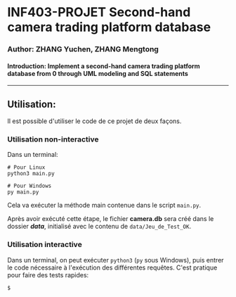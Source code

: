 # INF403-PROJET Second-hand camera trading platform database
### Author: ZHANG Yuchen, ZHANG Mengtong
  
#### Introduction: Implement a second-hand camera trading platform database from 0 through UML modeling and SQL statements  

---
## Utilisation:

Il est possible d'utiliser le code de ce projet de deux façons.

### Utilisation non-interactive

Dans un terminal:

    # Pour Linux
    python3 main.py

    # Pour Windows
    py main.py

Cela va exécuter la méthode main contenue dans le script `main.py`.

Après avoir exécuté cette étape, le fichier **camera.db** sera créé dans le dossier ***data***, initialisé avec le contenu de `data/Jeu_de_Test_OK`.

### Utilisation interactive

Dans un terminal, on peut exécuter `python3` (`py` sous Windows), puis entrer
le code nécessaire à l'exécution des différentes requêtes. C'est pratique pour
faire des tests rapides:

    $ 